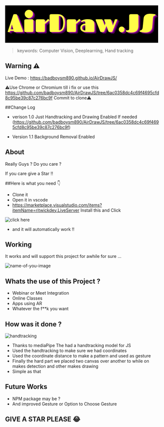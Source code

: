 ![AirDraw.js](https://github.com/badboysm890/AirDrawJS/blob/main/rsz_airdraw_js.png)

 
> keywords: Computer Vision, Deeplearning, Hand tracking

## Warning ⚠️

Live Demo : https://badboysm890.github.io/AirDrawJS/

⚠️Use Chrome or Chromium till i fix or use this https://github.com/badboysm890/AirDrawJS/tree/6ac0358dc4c69f4695cfd8c95be39c87c276bc9f Commit to clone⚠️

##Change Log

+ verison 1.0
Just Handtracking and Drawing Enabled
If needed (https://github.com/badboysm890/AirDrawJS/tree/6ac0358dc4c69f4695cfd8c95be39c87c276bc9f)

+ Version 1.1
Background Removal Enabled


## About 

Really Guys ? Do you care ?

If you care give a Star !!

##Here is what you need 👇

+ Clone it
+ Open it in vscode
+ https://marketplace.visualstudio.com/items?itemName=ritwickdey.LiveServer Install this and Click 

![click here](https://raw.githubusercontent.com/ritwickdey/vscode-live-server/master/images/Screenshot/vscode-live-server-statusbar-3.jpg)

+ and it will automatically work !!

## Working

It works and will support this project for awhile for sure ...

![name-of-you-image](https://github.com/badboysm890/AirDrawJS/blob/main/Screenshot%202021-06-19%20at%2021-51-00%20Screenshot.png)

## Whats the use of this Project ?

+ Webinar or Meet Integration
+ Online Classes
+ Apps using AR
+ Whatever the f**k you want


## How was it done ?

![handtracking](https://github.com/badboysm890/ML_Scratch_Surface/raw/master/Screenshot%202021-06-19%20at%2021-34-30%20hand_tracking_3d_android_gpu%20gif%20(GIF%20Image%2C%20300%20%C3%97%20564%20pixels).png)

+ Thanks to mediaPipe The had a handtracking model for JS 
+ Used the handtracking to make sure we had coordinates
+ Used the coordinate distance to make a pattern and used as gesture
+ Finally the hard part we placed two canvas over another to while on makes detection and other makes drawing 
+ Simple as that


## Future Works

+ NPM package may be ?
+ And improved Gesture or Option to Choose Gesture


## GIVE A STAR PLEASE 😂
